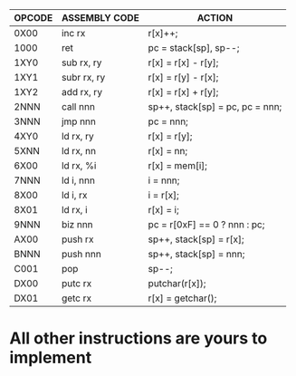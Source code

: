 | OPCODE | ASSEMBLY CODE | ACTION                          |
| ------ | ------------- | ------------------------------- |
| 0X00   | inc rx        | r[x]++;                         |
| 1000   | ret           | pc = stack[sp], sp--;           |
| 1XY0   | sub rx, ry    | r[x] = r[x] - r[y];             |
| 1XY1   | subr rx, ry   | r[x] = r[y] - r[x];             |
| 1XY2   | add rx, ry    | r[x] = r[x] + r[y];             |
| 2NNN   | call nnn      | sp++, stack[sp] = pc, pc = nnn; |
| 3NNN   | jmp nnn       | pc = nnn;                       |
| 4XY0   | ld rx, ry     | r[x] = r[y];                    |
| 5XNN   | ld rx, nn     | r[x] = nn;                      |
| 6X00   | ld rx, %i     | r[x] = mem[i];                  |
| 7NNN   | ld i, nnn     | i = nnn;                        |
| 8X00   | ld i, rx      | i = r[x];                       |
| 8X01   | ld rx, i      | r[x] = i;                       |
| 9NNN   | biz nnn       | pc = r[0xF] == 0 ? nnn : pc;    |
| AX00   | push rx       | sp++, stack[sp] = r[x];         |
| BNNN   | push nnn      | sp++, stack[sp] = nnn;          |
| C001   | pop           | sp--;                           |
| DX00   | putc rx       | putchar(r[x]);                  |
| DX01   | getc rx       | r[x] = getchar();               |

# All other instructions are yours to implement
